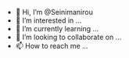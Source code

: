 - 👋 Hi, I’m @Seinimanirou
- 👀 I’m interested in ...
- 🌱 I’m currently learning ...
- 💞️ I’m looking to collaborate on ...
- 📫 How to reach me ...

<!---
Seinimanirou/Seinimanirou is a ✨ special ✨ repository because its `README.md` (this file) appears on your GitHub profile.
You can click the Preview link to take a look at your changes.
--->
